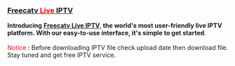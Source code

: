 <div class="separator" style="clear: both;"><a href="https://blogger.googleusercontent.com/img/b/R29vZ2xl/AVvXsEgN652Ga6WJfv755PvIw9aOOVU_7HZIomJlOPHBs4721nOTizLKYIbBwGLR3gLRlTkRS0QHK8arMeqrY2YbAJ3pzQNtw-Dq83uaB8JPuXTfbQvX5XUtbx6kk2yGVatTp8Dz8XqRwDyr6R7A20t1IYnWzj9NhtXQdn1RGhxMY_Txd_75sSIyI9A5v6Fg/s1600/freecatv.jpg" style="display: block; padding: 1em 0px; text-align: center;"><img alt="" border="0" data-original-height="720" data-original-width="1280" src="https://blogger.googleusercontent.com/img/b/R29vZ2xl/AVvXsEgN652Ga6WJfv755PvIw9aOOVU_7HZIomJlOPHBs4721nOTizLKYIbBwGLR3gLRlTkRS0QHK8arMeqrY2YbAJ3pzQNtw-Dq83uaB8JPuXTfbQvX5XUtbx6kk2yGVatTp8Dz8XqRwDyr6R7A20t1IYnWzj9NhtXQdn1RGhxMY_Txd_75sSIyI9A5v6Fg/s1600/freecatv.jpg" /></a></div><div><br /></div><h3 style="text-align: left;"><a href="https://freecatv.blogspot.com/" target="_blank"><span style="color: #2b00fe;">



Freecatv </span><span style="color: red;">Live</span></a><span style="color: #2b00fe;"><a href="https://freecatv.blogspot.com/" target="_blank"> IPTV</a>&nbsp;</span></h3><div><b>Introducing</b> <b><a href="https://freecatv.blogspot.com/">Freecatv Live IPTV</a></b>,<b> the world's most user-friendly live IPTV platform. With our easy-to-use interface, it's simple to get started</b>.&nbsp;</div><div><br /></div><div><span style="color: red;">Notice </span>: Before downloading IPTV file check upload date then download file. Stay tuned and get free IPTV service.</div>
